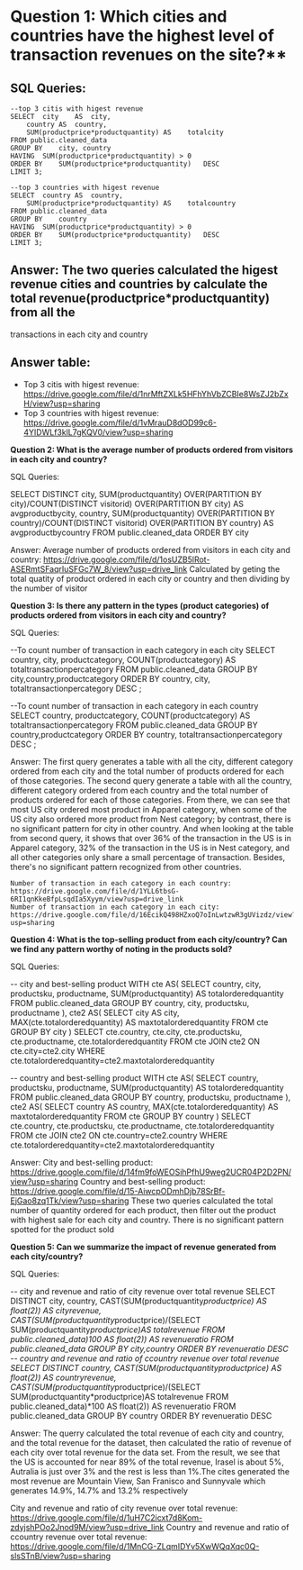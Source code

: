  
# Question 1: Which cities and countries have the highest level of transaction revenues on the site?**


## SQL Queries:
	--top 3 citis with higest revenue
	SELECT 	city	AS	city,
		country	AS	country,
		SUM(productprice*productquantity) AS	totalcity
	FROM public.cleaned_data
	GROUP BY	city, country
	HAVING	SUM(productprice*productquantity) > 0
	ORDER BY	SUM(productprice*productquantity)	DESC
	LIMIT 3;

	--top 3 countries with higest revenue
	SELECT 	country	AS	country,
		SUM(productprice*productquantity) AS	totalcountry
	FROM public.cleaned_data
	GROUP BY	country
	HAVING	SUM(productprice*productquantity) > 0
	ORDER BY	SUM(productprice*productquantity)	DESC
	LIMIT 3;


## Answer: The two queries calculated the higest revenue cities and countries by calculate the total revenue(productprice*productquantity) from all the 
 transactions in each city and country
## Answer table:
- Top 3 citis with higest revenue:	https://drive.google.com/file/d/1nrMftZXLk5HFhYhVbZCBIe8WsZJ2bZxH/view?usp=sharing
- Top 3 countries with higest revenue:	https://drive.google.com/file/d/1vMrauD8dOD99c6-4YIDWLf3klL7gKQV0/view?usp=sharing
	   



**Question 2: What is the average number of products ordered from visitors in each city and country?**


SQL Queries:

SELECT 	DISTINCT	city,
		SUM(productquantity)	OVER(PARTITION BY	city)/COUNT(DISTINCT	visitorid)	OVER(PARTITION BY	city) AS	avgproductbycity,
		country,
		SUM(productquantity)	OVER(PARTITION BY	country)/COUNT(DISTINCT	visitorid)	OVER(PARTITION BY	country) AS	avgproductbycountry
FROM	public.cleaned_data
ORDER BY	city

Answer:	Average number of products ordered from visitors in each city and country:	https://drive.google.com/file/d/1osUZB5lRot-ASERmtSFaqrIuSFGc7W_8/view?usp=drive_link
	Calculated by geting the total quatity of product ordered in each city or country and then dividing by the number of visitor


**Question 3: Is there any pattern in the types (product categories) of products ordered from visitors in each city and country?**


SQL Queries:

--To count number of transaction in each category in each city
SELECT	country,
		city,
		productcategory,
		COUNT(productcategory)	AS	totaltransactionpercategory
FROM	public.cleaned_data
GROUP BY	city,country,productcategory
ORDER BY	country,
			city,
			totaltransactionpercategory	DESC
;

--To count number of transaction in each category in each country			
SELECT	country,
		productcategory,
		COUNT(productcategory)	AS	totaltransactionpercategory	
FROM	public.cleaned_data
GROUP BY	country,productcategory
ORDER BY	country,
			totaltransactionpercategory DESC
;

Answer:	The first query generates a table with all the city, different category ordered from each city and the total number of products ordered for each of those categories. The second 	query generate a table with all the country, different category ordered from each country and the total number of products ordered for each of those categories. From there, we can 	see that most US city ordered most product in Apparel category, when some of the US city also ordered more product from Nest category; by contrast, there is no significant pattern 	for city in other country. And when looking at the table from second query, it shows that over 36% of the transaction in the US is in Apparel category, 32% of the transaction in 	the US is in Nest category, and all other categories only share a small percentage of transaction. Besides, there's no significant pattern recognized from other countries.

	Number of transaction in each category in each country:	https://drive.google.com/file/d/1YLL6tbsG-6RI1qnKkeBfpLsqdIa5Xyym/view?usp=drive_link
	Number of transaction in each category in each city:	https://drive.google.com/file/d/16EcikQ498HZxoQ7oInLwtzwR3gUVizdz/view?usp=sharing


**Question 4: What is the top-selling product from each city/country? Can we find any pattern worthy of noting in the products sold?**


SQL Queries:

-- city and best-selling product
WITH	cte AS(
	SELECT 	country,
			city,
			productsku,
			productname,
			SUM(productquantity) AS	totalorderedquantity
	FROM	public.cleaned_data
	GROUP BY	country,
				city,
				productsku,
				productname
),
cte2 AS(
	SELECT 	city	AS	city,
			MAX(cte.totalorderedquantity) AS	maxtotalorderedquantity
	FROM	cte
	GROUP BY	city
)
SELECT		cte.country,
			cte.city,
			cte.productsku,
			cte.productname,
			cte.totalorderedquantity
FROM	cte
JOIN	cte2 ON	cte.city=cte2.city
WHERE	cte.totalorderedquantity=cte2.maxtotalorderedquantity

--	country and best-selling product
WITH	cte AS(
	SELECT 	country,
			productsku,
			productname,
			SUM(productquantity) AS	totalorderedquantity
	FROM	public.cleaned_data
	GROUP BY	country,
				productsku,
				productname
),
cte2 AS(
	SELECT 	country	AS	country,
			MAX(cte.totalorderedquantity) AS	maxtotalorderedquantity
	FROM	cte
	GROUP BY	country
)
SELECT		cte.country,
			cte.productsku,
			cte.productname,
			cte.totalorderedquantity
FROM	cte
JOIN	cte2 ON	cte.country=cte2.country
WHERE	cte.totalorderedquantity=cte2.maxtotalorderedquantity



Answer:	City and best-selling product:	https://drive.google.com/file/d/14fm9foWEOSihPfhU9weg2UCR04P2D2PN/view?usp=sharing
	Country and best-selling product:	https://drive.google.com/file/d/15-AiwcpODmhDjb78SrBf-EjGao8zq1Tk/view?usp=sharing
	These two queries calculated the total number of quantity ordered for each product, then filter out the product with highest sale for each city and country. There is no significant 	pattern spotted for the product sold




**Question 5: Can we summarize the impact of revenue generated from each city/country?**

SQL Queries:

-- city and revenue and ratio of city revenue over total revenue
SELECT	DISTINCT	city, country,
		CAST(SUM(productquantity*productprice)	AS	float(2)) AS	cityrevenue,
		CAST(SUM(productquantity*productprice)/(SELECT SUM(productquantity*productprice)AS	totalrevenue	FROM	public.cleaned_data)*100 AS float(2)) AS	revenueratio
FROM	public.cleaned_data	
GROUP BY	city,country
ORDER BY	revenueratio DESC
-- country and revenue and ratio of ccountry revenue over total revenue
SELECT	DISTINCT	country,
		CAST(SUM(productquantity*productprice)	AS	float(2)) AS	countryrevenue,
		CAST(SUM(productquantity*productprice)/(SELECT SUM(productquantity*productprice)AS	totalrevenue	FROM	public.cleaned_data)*100 AS float(2)) AS	revenueratio
FROM	public.cleaned_data	
GROUP BY	country
ORDER BY	revenueratio DESC



Answer:
The querry calculated the total revenue of each city and country, and the total revenue for the dataset, then calculated the ratio of revenue of each city over total revenue for the data set. From the result, we see that the US is accounted for near 89% of the total revenue, Irasel is about 5%, Autralia is just over 3% and the rest is less than 1%.The cites generated the most revenue are Mountain View, San Franisco and Sunnyvale which generates 14.9%, 14.7% and 13.2% respectively

City and revenue and ratio of city revenue over total revenue:	https://drive.google.com/file/d/1uH7C2icxt7d8Kom-zdyjshPOo2Jnod9M/view?usp=drive_link
Country and revenue and ratio of ccountry revenue over total revenue:	https://drive.google.com/file/d/1MnCG-ZLqmIDYv5XwWQqXqc0Q-slsSTnB/view?usp=sharing


